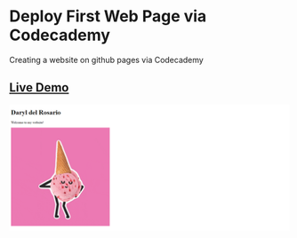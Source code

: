 # Deploy First Web Page via Codecademy
Creating a website on github pages via Codecademy   

## <a href="https://daryldelrosario.github.io/codecademy-first-page/">Live Demo</a>
<kbd><a href="https://daryldelrosario.github.io/codecademy-first-page/" target="_blank"><img src="./first-page-screenshot.png" alt="demo"></a></kbd>
